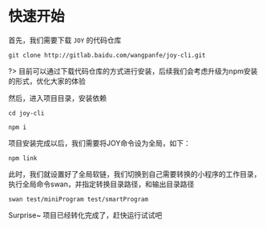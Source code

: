 # 快速开始

首先，我们需要下载 `JOY` 的代码仓库

```
git clone http://gitlab.baidu.com/wangpanfe/joy-cli.git
```

?> 目前可以通过下载代码仓库的方式进行安装，后续我们会考虑升级为npm安装的形式，优化大家的体验

然后，进入项目目录，安装依赖

```
cd joy-cli
```

```
npm i
```

项目安装完成以后，我们需要将JOY命令设为全局，如下：

```
npm link
``` 

此时，我们就设置好了全局软链，我们切换到自己需要转换的小程序的工作目录，执行全局命令swan，并指定转换目录路径，和输出目录路径

```
swan test/miniProgram test/smartProgram
```

Surprise~ 项目已经转化完成了，赶快运行试试吧